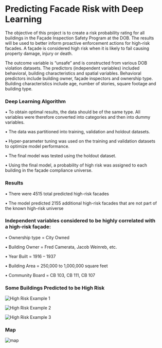 # Predicting Facade Risk with Deep Learning

The objective of this project is to create a risk probability rating for all buildings in the Façade Inspection Safety Program at the DOB. The results will be used to better inform proactive enforcement actions for high-risk facades. A façade is considered high risk when it is likely to fail causing property damage, injury or death.

The outcome variable is “unsafe” and is constructed from various DOB violation datasets. The predictors (independent variables) included behavioral,  building characteristics and spatial variables. Behavioral predictors include building owner, façade inspectors and ownership type. Building characteristics include age, number of stories, square footage and building type. 

### Deep Learning Algorithm

•	To obtain optimal results, the data should be of the same type. All variables were therefore converted into categories and then into dummy variables.

•	The data was partitioned into training, validation and holdout datasets.

•	Hyper-parameter tuning was used on the training and validation datasets to optimize model performance.

•	The final model was tested using the holdout dataset.

•	Using the final model, a probability of high risk was assigned to each building in the façade compliance universe.

### Results

•	There were 4515 total predicted high-risk facades

•	The model predicted 2155 additional high-risk facades that are not part of the known high-risk universe

### Independent variables considered to be highly correlated with a high-risk façade:

•	Ownership type = City Owned

•	Building Owner = Fred Camerata, Jacob Weinreb, etc.

•	Year Built = 1916 – 1937

•	Building Area = 250,000 to 1,000,000 square feet

•	Community Board = CB 103, CB 111, CB 107

### Some Buildings Predicted to be High Risk

![High Risk Example 1](https://user-images.githubusercontent.com/11237613/59791541-5b8e8400-92a0-11e9-8207-fff25ded3920.PNG)

![High Risk Example 2](https://user-images.githubusercontent.com/11237613/59791654-98f31180-92a0-11e9-9ba4-f2d67426f5c7.PNG)

![High Risk Example 3](https://user-images.githubusercontent.com/11237613/59791859-f6875e00-92a0-11e9-867e-9f8e05e6abc6.PNG)

### Map
![map](https://user-images.githubusercontent.com/11237613/59791981-3a7a6300-92a1-11e9-90d9-7dd1fd2e8dd1.PNG)

